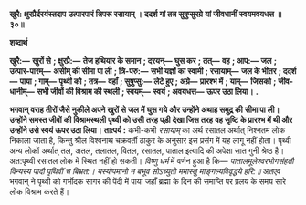 **खुरै: क्षुरप्रैर्दरयंस्तदाप** **उत्पारपारं त्रिपरू रसायाम् ।** **ददर्श गां तत्र सुषुप्सुरग्रे** **यां जीवधानीं स्वयमवयधत्त ॥ ३०॥** 

**शब्दार्थ** 

**खुरै:—** **खुरों से** **; क्षुरप्रै:—** **तेज हथियार के समान** **; दरयन्—** **घुस कर** **; तत्—** **वह** **; आप:—** **जल** **; उत्पार-पारम्—** **असीम् की सीमा** **पा ली** **; त्रि-परु:—** **सभी यज्ञों का स्वामी** **; रसायाम्—** **जल के भीतर** **; ददर्श—** **पाया** **; गाम्—** **पृथ्वी को** **; तत्र—** **वहाँ** **; सुषुप्सु:—** **लेटे हुए** **; अग्रे—** **प्रारश्भ में** **; याम्—** **जिसको** **; जीव-धानीम्—** **सभी जीवों की विश्राम की स्थली** **; स्वयम्—** **स्वयं** **; अवयधत्त—** **ऊपर उठा लिया।** **.** 

**भगवान् वराह तीरों जैसे नुकीले अपने खुरों से जल में घुस गये और उन्होंने अथाह समुद्र की** **सीमा पा ली। उन्होंने समस्त जीवों की विश्रामस्थली पृथ्वी को उसी तरह पड़ी देखा जिस तरह** **वह सृष्टि के प्रारश्भ में थी और उन्होंने उसे स्वयं ऊपर उठा लिया।** **तात्पर्य :** कभी-कभी *रसायाम्* का अर्थ रसातल अर्थात् निश्नतम लोक निकाला जाता है, किन्तु श्रील विश्वनाथ चक्रवर्ती ठाकुर के अनुसार इस प्रसंग में यह लागू नहीं होता। पृथ्वी अन्य लोकों अर्थात् तल, अतल, तलातल, वितल, रसातल, पाताल इत्यादि की अपेक्षा सात गुनी श्रेष्ठ है। अत:पृथ्वी रसातल लोक में स्थित नहीं हो सकती। *विष्णु धर्म* में वर्णन हुआ है कि— *पातालमूलेश्वरभोगसंहतौ* *विन्यस्य पादौ पृथिवीं च बिभ्रत:।* *यस्योपमानो न बभूव सोऽच्युतो* *ममास्तु माङ्गल्यविवृद्धये हरि:॥* अतएव भगवान् ने पृथ्वी को गर्भोदक सागर की पेंदी में पाया जहाँ ब्रह्मा के दिन की समाप्ति पर प्रलय के समय सारे लोक विश्राम करते हैं।  